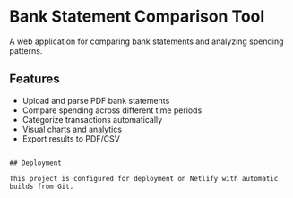 # Bank Statement Comparison Tool

A web application for comparing bank statements and analyzing spending patterns.

## Features

- Upload and parse PDF bank statements
- Compare spending across different time periods
- Categorize transactions automatically
- Visual charts and analytics
- Export results to PDF/CSV

```

## Deployment

This project is configured for deployment on Netlify with automatic builds from Git. 

